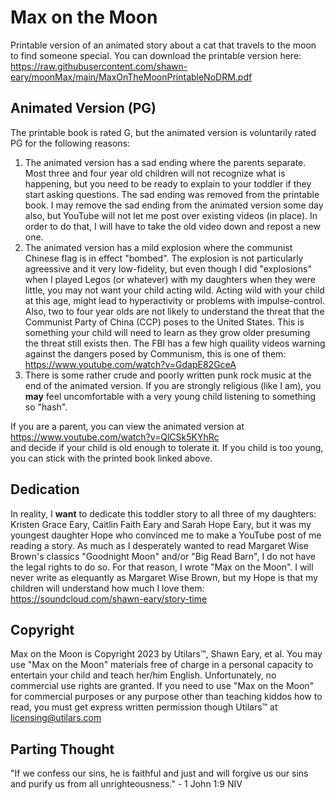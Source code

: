 # Max on the Moon
Printable version of an animated story about a cat that travels to the moon to find someone special. You can download the printable version here:    
https://raw.githubusercontent.com/shawn-eary/moonMax/main/MaxOnTheMoonPrintableNoDRM.pdf

## Animated Version (PG)
The printable book is rated G, but the animated version is voluntarily rated PG for the following reasons:
1. The animated version has a sad ending where the parents separate. Most three and four year old children will not recognize what is happening, but you need to be ready to explain to your toddler if they start asking questions. The sad ending was removed from the printable book. I may remove the sad ending from the animated version some day also, but YouTube will not let me post over existing videos (in place). In order to do that, I will have to take the old video down and repost a new one.
2. The animated version has a mild explosion where the communist Chinese flag is in effect "bombed". The explosion is not particularly agreessive and it very low-fidelity, but even though I did "explosions" when I played Legos (or whatever) with my daughters when they were little, you may not want your child acting wild. Acting wild with your child at this age, might lead to hyperactivity or problems with impulse-control. Also, two to four year olds are not likely to understand the threat that the Communist Party of China (CCP) poses to the United States. This is something your child will need to learn as they grow older presuming the threat still exists then. The FBI has a few high quaility videos warning against the dangers posed by Communism, this is one of them:  
https://www.youtube.com/watch?v=GdapE82GceA  
3. There is some rather crude and poorly written punk rock music at the end of the animated version. If you are strongly religious (like I am), you **may** feel uncomfortable with a very young child listening to something so "hash".

If you are a parent, you can view the animated version at  
https://www.youtube.com/watch?v=QlCSk5KYhRc  
and decide if your child is old enough to tolerate it. If you child is too young, you can stick with the printed book linked above.


## Dedication
In reality, I **want** to dedicate this toddler story to all three of my daughters: Kristen Grace Eary, Caitlin Faith Eary and Sarah Hope Eary, but it was my youngest daughter Hope who convinced me to make a YouTube post of me reading a story. As much as I desperately wanted to read Margaret Wise Brown's classics "Goodnight Moon" and/or "Big Read Barn", I do not have the legal rights to do so. For that reason, I wrote "Max on the Moon". I will never write as elequantly as Margaret Wise Brown, but my Hope is that my children will understand how much I love them:
https://soundcloud.com/shawn-eary/story-time

## Copyright
Max on the Moon is Copyright 2023 by Utilars™, Shawn Eary, et al. You may use "Max on the Moon" materials free of charge in a personal capacity to entertain your child and teach her/him English. Unfortunately, no commercial use rights are granted. If you need to use "Max on the Moon" for commercial purposes or any purpose other than teaching kiddos how to read, you must get express written permission though Utilars™ at licensing@utilars.com

## Parting Thought
"If we confess our sins, he is faithful and just and will forgive us our sins and purify us from all unrighteousness." - 1 John 1:9 NIV
